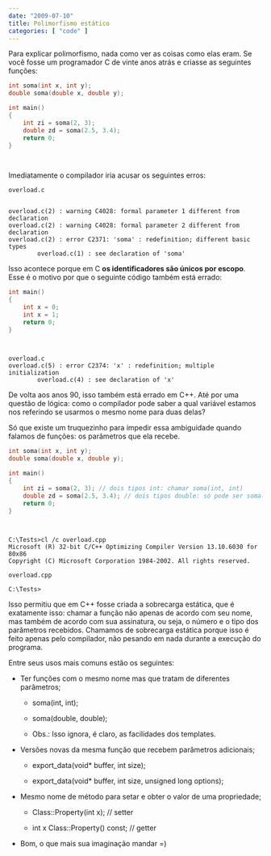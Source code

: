```yaml
---
date: "2009-07-10"
title: Polimorfismo estático
categories: [ "code" ]
---
```

Para explicar polimorfismo, nada como ver as coisas como elas eram. Se você fosse um programador C de vinte anos atrás e criasse as seguintes funções:

```c
int soma(int x, int y);
double soma(double x, double y);

int main()
{
    int zi = soma(2, 3);
    double zd = soma(2.5, 3.4);
    return 0;
}

 

```

Imediatamente o compilador iria acusar os seguintes erros:

    
    overload.c

    
    overload.c(2) : warning C4028: formal parameter 1 different from declaration
    overload.c(2) : warning C4028: formal parameter 2 different from declaration
    overload.c(2) : error C2371: 'soma' : redefinition; different basic types
            overload.c(1) : see declaration of 'soma'

Isso acontece porque em C **os identificadores são únicos por escopo**. Esse é o motivo por que o seguinte código também está errado:

```c
int main()
{
    int x = 0;
    int x = 1;
    return 0;
}

 

```

    
    overload.c
    overload.c(5) : error C2374: 'x' : redefinition; multiple initialization
            overload.c(4) : see declaration of 'x'

De volta aos anos 90, isso também está errado em C++. Até por uma questão de lógica: como o compilador pode saber a qual variável estamos nos referindo se usarmos o mesmo nome para duas delas?

Só que existe um truquezinho para impedir essa ambiguidade quando falamos de funções: os parâmetros que ela recebe.

```cpp
int soma(int x, int y);
double soma(double x, double y);

int main()
{
    int zi = soma(2, 3); // dois tipos int: chamar soma(int, int)
    double zd = soma(2.5, 3.4); // dois tipos double: só pode ser soma(double, double)
    return 0;
}

 

```

    
    C:\Tests>cl /c overload.cpp
    Microsoft (R) 32-bit C/C++ Optimizing Compiler Version 13.10.6030 for 80x86
    Copyright (C) Microsoft Corporation 1984-2002. All rights reserved.
    
    overload.cpp
    
    C:\Tests>

Isso permitiu que em C++ fosse criada a sobrecarga estática, que é exatamente isso: chamar a função não apenas de acordo com seu nome, mas também de acordo com sua assinatura, ou seja, o número e o tipo dos parâmetros recebidos. Chamamos de sobrecarga estática porque isso é feito apenas pelo compilador, não pesando em nada durante a execução do programa.

Entre seus usos mais comuns estão os seguintes:

    
  * Ter funções com o mesmo nome mas que tratam de diferentes parâmetros;

    
    * soma(int, int);

    
    * soma(double, double);

    
    * Obs.: Isso ignora, é claro, as facilidades dos templates.

    
  * Versões novas da mesma função que recebem parâmetros adicionais;

    
    * export_data(void* buffer, int size);

    
    * export_data(void* buffer, int size, unsigned long options);

    
  * Mesmo nome de método para setar e obter o valor de uma propriedade;

    
    * Class::Property(int x); // setter

    
    * int x Class::Property() const; // getter

    
  * Bom, o que mais sua imaginação mandar =)

